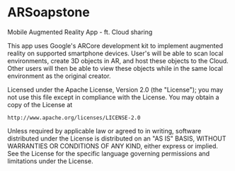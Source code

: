 # ARSoapstone
Mobile Augmented Reality App - ft. Cloud sharing

This app uses Google's ARCore development kit to implement augmented reality on supported smartphone devices. User's will
be able to scan local environments, create 3D objects in AR, and host these objects to the Cloud. Other users will then be able to
view these objects while in the same local environment as the original creator.

Licensed under the Apache License, Version 2.0 (the "License");
you may not use this file except in compliance with the License.
You may obtain a copy of the License at

    http://www.apache.org/licenses/LICENSE-2.0

Unless required by applicable law or agreed to in writing, software
distributed under the License is distributed on an "AS IS" BASIS,
WITHOUT WARRANTIES OR CONDITIONS OF ANY KIND, either express or implied.
See the License for the specific language governing permissions and
limitations under the License.
